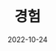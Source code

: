 ---
# Leave the homepage title empty to use the site title
title: "경험"
date: 2022-10-24
type: landing

design:
  # Default section spacing
  spacing: "6rem"

sections:
  - block: collection
    content:
      title: 기타 활동
      filters:
        folders:
          - etc
    design:
      view: card
      columns: 1
---